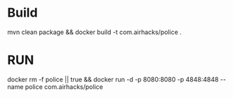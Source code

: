 # Build
mvn clean package && docker build -t com.airhacks/police .

# RUN

docker rm -f police || true && docker run -d -p 8080:8080 -p 4848:4848 --name police com.airhacks/police 
